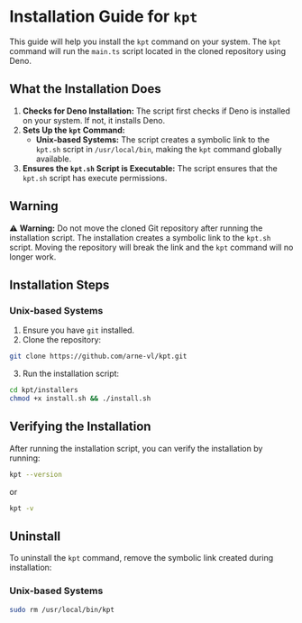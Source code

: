 # Installation Guide for `kpt`

This guide will help you install the `kpt` command on your system. The `kpt` command will run the `main.ts` script located in the cloned repository using Deno.

## What the Installation Does

1. **Checks for Deno Installation:** The script first checks if Deno is installed on your system. If not, it installs Deno.
2. **Sets Up the `kpt` Command:**
   - **Unix-based Systems:** The script creates a symbolic link to the `kpt.sh` script in `/usr/local/bin`, making the `kpt` command globally available.
3. **Ensures the `kpt.sh` Script is Executable:** The script ensures that the `kpt.sh` script has execute permissions.

## Warning

⚠️ **Warning:** Do not move the cloned Git repository after running the installation script. The installation creates a symbolic link to the `kpt.sh` script. Moving the repository will break the link and the `kpt` command will no longer work.

## Installation Steps

### Unix-based Systems

1. Ensure you have `git` installed.
2. Clone the repository:
```sh
git clone https://github.com/arne-vl/kpt.git
```
3. Run the installation script:
```sh
cd kpt/installers
chmod +x install.sh && ./install.sh
```

## Verifying the Installation
After running the installation script, you can verify the installation by running:
```sh
kpt --version
```
or
```sh
kpt -v
```

## Uninstall

To uninstall the `kpt` command, remove the symbolic link created during installation:

### Unix-based Systems
```sh
sudo rm /usr/local/bin/kpt
```
